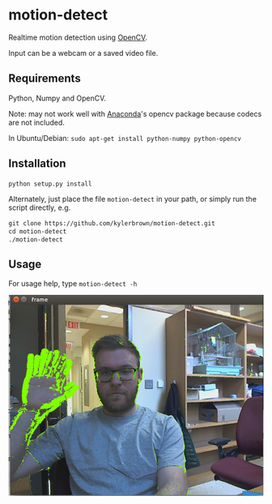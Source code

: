 # motion-detect

Realtime motion detection using [OpenCV](http://opencv.org/).

Input can be a webcam or a saved video file.

## Requirements
Python, Numpy and OpenCV.

Note: may not work well with [Anaconda](https://store.continuum.io/cshop/anaconda/)'s opencv package because
codecs are not included.

In Ubuntu/Debian:
`sudo apt-get install python-numpy python-opencv`


## Installation

`python setup.py install`

Alternately, just place the file `motion-detect` in your path, or simply run the script directly, e.g.

    git clone https://github.com/kylerbrown/motion-detect.git
    cd motion-detect
    ./motion-detect


## Usage
For usage help, type `motion-detect -h`

![Example Image](example.png)
